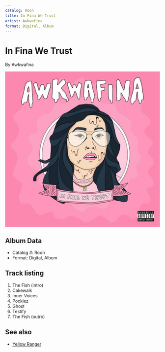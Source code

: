 ```yaml
---
catalog: Roon
title: In Fina We Trust
artist: Awkwafina
format: Digital, Album
---
```


# In Fina We Trust

By Awkwafina

![](../../assets/albumcovers/Awkwafina-In_Fina_We_Trust.png)

## Album Data

- Catalog #: Roon
- Format: Digital, Album


## Track listing


1. The Fish (intro)
2. Cakewalk
3. Inner Voices
4. Pockiez
5. Ghost
6. Testify
7. The Fish (outro)


## See also

- [Yellow Ranger](Yellow_Ranger.md)
